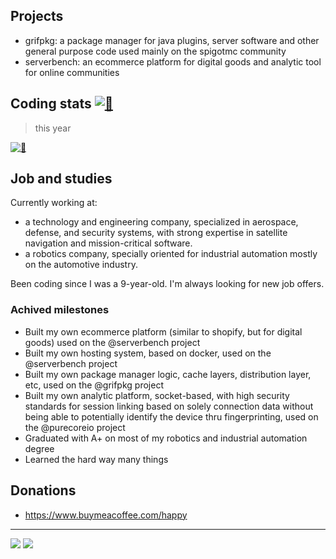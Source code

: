 ## Projects
 - grifpkg: a package manager for java plugins, server software and other general purpose code used mainly on the spigotmc community
 - serverbench: an ecommerce platform for digital goods and analytic tool for online communities

## Coding stats [![👋](https://wakatime.com/badge/user/adba4819-987e-4c28-8d50-f7c2c6a7171f.svg?style=social)](https://i.imgur.com/ytVx70n.gif)
> this year

[![👋](https://github-readme-stats.vercel.app/api/wakatime?username=quiquelhappy&hide_border=true&hide_title=true&theme=github_dark&range=all_time)](https://i.imgur.com/ytVx70n.gif)

## Job and studies
Currently working at:
 - a technology and engineering company, specialized in aerospace, defense, and security systems, with strong expertise in satellite navigation and mission-critical software. 
 - a robotics company, specially oriented for industrial automation mostly on the automotive industry.

Been coding since I was a 9-year-old.
I'm always looking for new job offers.

### Achived milestones
 - Built my own ecommerce platform (similar to shopify, but for digital goods) used on the @serverbench project
 - Built my own hosting system, based on docker, used on the @serverbench project
 - Built my own package manager logic, cache layers, distribution layer, etc, used on the @grifpkg project
 - Built my own analytic platform, socket-based, with high security standards for session linking based on solely connection data without being able to potentially identify the device thru fingerprinting, used on the @purecoreio project
 - Graduated with A+ on most of my robotics and industrial automation degree
 - Learned the hard way many things

## Donations
 - https://www.buymeacoffee.com/happy

-----
![](https://komarev.com/ghpvc/?username=quiquelhappy)
![](https://hit.yhype.me/github/profile?user_id=12534357)
